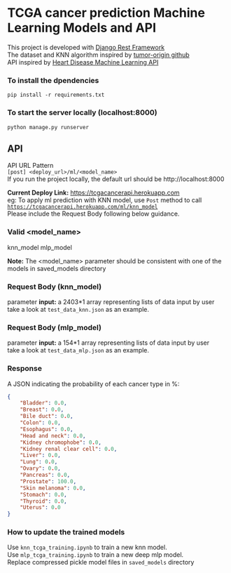 # TCGA cancer prediction Machine Learning Models and API
This project is developed with [Django Rest Framework](https://www.django-rest-framework.org/) \
The dataset and KNN algorithm inspired by [tumor-origin github](https://github.com/programmingprincess/tumor-origin/) \
API inspired by [Heart Disease Machine Learning API](https://github.com/HaomingJue/heart-disease-ml-api/)
### To install the dpendencies
<code>pip install -r requirements.txt</code>
### To start the server locally (localhost:8000)
<code>python manage.py runserver</code>

## API
API URL Pattern \
<code>[post] <deploy_url>/ml/<model_name></code> \
If you run the project locally, the default url should be http://localhost:8000

**Current Deploy Link:** https://tcgacancerapi.herokuapp.com \
eg: To apply ml prediction with KNN model, use <code>Post</code> method to call <code>https://tcgacancerapi.herokuapp.com/ml/knn_model</code> \
Please  include the Request Body following below guidance.

### Valid <model_name>
knn_model
mlp_model

**Note:** The <model_name> parameter should be consistent with one of the models in saved_models directory

### Request Body (knn_model)
parameter **input:** a 2403*1 array representing lists of data input by user \
take a look at <code>test_data_knn.json</code> as an example.

### Request Body (mlp_model)
parameter **input:** a 154*1 array representing lists of data input by user \
take a look at <code>test_data_mlp.json</code> as an example.

### Response
A JSON indicating the probability of each cancer type in %:
```json
{
    "Bladder": 0.0,
    "Breast": 0.0,
    "Bile duct": 0.0,
    "Colon": 0.0,
    "Esophagus": 0.0,
    "Head and neck": 0.0,
    "Kidney chromophobe": 0.0,
    "Kidney renal clear cell": 0.0,
    "Liver": 0.0,
    "Lung": 0.0,
    "Ovary": 0.0,
    "Pancreas": 0.0,
    "Prostate": 100.0,
    "Skin melanoma": 0.0,
    "Stomach": 0.0,
    "Thyroid": 0.0,
    "Uterus": 0.0
}
```
### How to update the trained models
Use <code>knn_tcga_training.ipynb</code> to train a new knn model. \
Use <code>mlp_tcga_training.ipynb</code> to train a new deep mlp model. \
Replace compressed pickle model files in <code>saved_models</code> directory

